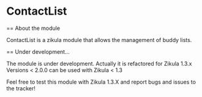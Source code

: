 ContactList
===========

== About the module

ContactList is a zikula module that allows the management of buddy lists.

== Under development...

The module is under development. Actually it is refactored for Zikula 1.3.x
Versions < 2.0.0 can be used with Zikula < 1.3

Feel free to test this module with Zikula 1.3.X and report bugs and issues to the tracker!
